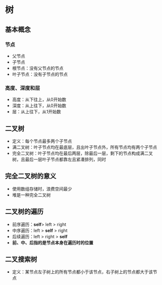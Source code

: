# 树

## 基本概念

### 节点

- 父节点
- 子节点
- 根节点：没有父节点的节点
- 叶子节点：没有子节点的节点

### 高度、深度和层

- 高度：从下往上，从0开始数
- 深度：从上往下，从0开始数
- 层：从上往下，从1开始数

## 二叉树

- 定义：每个节点最多两个子节点
- 满二叉树：叶子节点均在最底层，且出叶子节点外，所有节点均有两个子节点
- 完全二叉树：叶子节点均在最后两层，除最后一层，剩下的节点构成满二叉树，且最后一层叶子节点都靠左且紧凑排列，同时

## 完全二叉树的意义

- 使用数组存储时，浪费空间最少
- 堆是一种完全二叉树

## 二叉树的遍历

- 前序遍历：**self**> left > right
- 中序遍历：left > **self** > right
- 后续遍历：left > right > **self**
- **前、中、后指的是节点本身在遍历时的位置**

## 二叉搜索树

- 定义：某节点左子树上的所有节点都小于该节点，右子树上的节点都大于该节点

